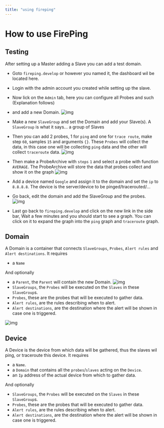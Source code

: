 ```yaml
---
title: "using fireping"
---
```


# How to use FirePing
## Testing
After setting up a Master adding a Slave you can add a test domain.

- Goto `fireping.develop` or however you named it, the dashboard wil be located here.

- Login with the admin account you created while setting up the slave.

- Now lick on the `Admin` tab, here you can configure all Probes and such (Explanation follows)

- and add a new Domain.
![img](media/docs/domain.png)

- Make a new `SlaveGroup` and set the Domain and add your Slave(s). A `SlaveGroup` is what it says... a group of Slaves

- Then you can add 2 probes, 1 for `ping` and one for `trace route`, make step `60`, samples `15` and arguments `{}`. These `Probes` will collect the data, in this case one will be collecting `ping` data and the other will collect `traceroute` data.
![img](media/docs/probes.png)

- Then make a ProbeArchive with `steps` `1` and select a probe with function `AVERAGE`. The ProbeArchive will store the data that probes collect and show it on the graph
![img](media/docs/probe_archive.png)

- Add a device named `Google` and assign it to the domain and set the `ip` to `8.8.8.8`. The device is the server/device to be pinged/tracerouted/...

- Go back, edit the domain and add the SlaveGroup and the probes.
![img](media/docs/domain_2.png)

- Last go back to `fireping.develop` and click on the new link in the side bar, Wait a few minutes and you should start to see a graph. You can click on it to expand the graph into the `ping` graph and `traceroute` graph.

## Domain
A Domain is a container that connects `SlaveGroups`, `Probes`, `Alert rules` and `Alert destinations`. 
It requires
- a `Name`

And optionally
- a `Parent`, the `Parent` will contain the new Domain.
![img](media/docs/domain_with_parent.png)
- `SlaveGroups`, the `Probes` will be executed on the `Slaves` in these `SlaveGroup`s.
- `Probes`, these are the probes that will be executed to gather data.
- `Alert rules`, are the rules describing when to alert.
- `Alert destinations`, are the destination where the alert will be shown in case one is triggered. 

![img](media/docs/settings_domain_with_parent.png)

## Device
A Device is the device from which data will be gathered, thus the slaves wil ping, or traceroute this device.
It requires
- a `Name`.
- a `Domain` that contains all the `probes`/`slaves` acting on the `Device`.
- an `Ip` address of the actual device from which to gather data.

And optionally
- `SlaveGroups`, the `Probes` will be executed on the `Slaves` in these `SlaveGroup`s.
- `Probes`, these are the probes that will be executed to gather data.
- `Alert rules`, are the rules describing when to alert.
- `Alert destinations`, are the destination where the alert will be shown in case one is triggered. 



































